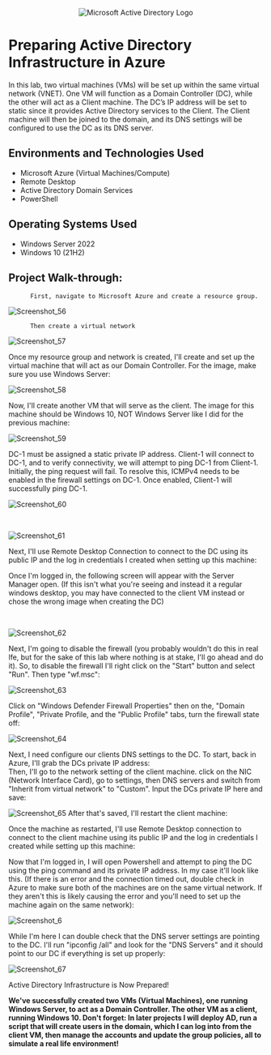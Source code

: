 <p align="center">
<img src="https://i.imgur.com/pU5A58S.png" alt="Microsoft Active Directory Logo"/>
</p>

<h1>Preparing Active Directory Infrastructure in Azure</h1>
<p>In this lab, two virtual machines (VMs) will be set up within the same virtual network (VNET). One VM will function as a Domain Controller (DC), while the other will act as a Client machine. The DC’s IP address will be set to static since it provides Active Directory services to the Client. The Client machine will then be joined to the domain, and its DNS settings will be configured to use the DC as its DNS server.





<h2>Environments and Technologies Used</h2>

- Microsoft Azure (Virtual Machines/Compute)
- Remote Desktop
- Active Directory Domain Services
- PowerShell

<h2>Operating Systems Used </h2>

- Windows Server 2022
- Windows 10 (21H2)



<h2>Project Walk-through:</h2>

          First, navigate to Microsoft Azure and create a resource group.


![Screenshot_56](https://github.com/user-attachments/assets/ac47cb4e-b581-4ad5-a6e5-4323d5187ec6)

          Then create a virtual network



![Screenshot_57](https://github.com/user-attachments/assets/16e9bb40-4f79-476b-a21f-ddfe38cec927)








Once my resource group and network is created, I'll create and set up the virtual machine that will act as our Domain Controller. For the image, make sure you use Windows Server:

![Screenshot_58](https://github.com/user-attachments/assets/f40e834e-980b-420f-88c1-2279544c8e40)

</p>Now, I'll create another VM that will serve as the client. The image for this machine should be Windows 10, NOT Windows Server like I did for the previous machine:
<p>

  
  ![Screenshot_59](https://github.com/user-attachments/assets/fbf34ed7-829f-4dc4-8e28-1266980845ed)



  
DC-1 must be assigned a static private IP address. Client-1 will connect to DC-1, and to verify connectivity, we will attempt to ping DC-1 from Client-1. Initially, the ping request will fail. To resolve this, ICMPv4 needs to be enabled in the firewall settings on DC-1. Once enabled, Client-1 will successfully ping DC-1.
</p>

![Screenshot_60](https://github.com/user-attachments/assets/624f79cb-cea3-4942-a4bb-29292d455d4c)

<br />

<p>

  ![Screenshot_61](https://github.com/user-attachments/assets/52075de8-1a0c-4898-9fb4-be3599db7789)

</p>Next, I'll use Remote Desktop Connection to connect to the DC using its public IP and the log in credentials I created when setting up this machine: 
<p>Once I'm logged in, the following screen will appear with the Server Manager open. (If this isn't what you're seeing and instead it a regular windows desktop, you may have connected to the client VM instead or chose the wrong image when creating the DC)

</p>
<br />

<p>

 
  ![Screenshot_62](https://github.com/user-attachments/assets/942a1ab1-191b-42eb-b0f3-476d9f29d875)

</p>Next, I'm going to disable the firewall (you probably wouldn't do this in real lfe, but for the sake of this lab where nothing is at stake, I'll go ahead and do it). So, to disable the firewall I'll right click on the "Start" button and select "Run". Then type "wf.msc":




 
 ![Screenshot_63](https://github.com/user-attachments/assets/094576e0-48f8-43ee-9882-83c99ea69208)

Click on "Windows Defender Firewall Properties" then on the, "Domain Profile", "Private Profile, and the "Public Profile" tabs, turn the firewall state off:

![Screenshot_64](https://github.com/user-attachments/assets/74e8746c-73e8-493b-94a6-fffa45cc8bc5)

</p>Next, I need configure our clients DNS settings to the DC. To start, back in Azure, I'll grab the DCs private IP address:
<br />Then, I'll go to the network setting of the client machine. click on the NIC (Network Interface Card), go to settings, then DNS servers and switch from "Inherit from virtual network" to "Custom". Input the DCs private IP here and save:


![Screenshot_65](https://github.com/user-attachments/assets/1a7abbc2-237e-4370-87a2-bc7ea51b100f)
After that's saved, I'll restart the client machine:

Once the machine as restarted, I'll use Remote Desktop connection to connect to the client machine using its public IP and the log in credentials I created while setting up this machine:


Now that I'm logged in, I will open Powershell and attempt to ping the DC using the ping command and its private IP address. In my case it'll look like this. (If there is an error and the connection timed out, double check in Azure to make sure both of the machines are on the same virtual network. If they aren't this is likely causing the error and you'll need to set up the machine again on the same network):

![Screenshot_6](https://github.com/user-attachments/assets/0336b0d0-73dd-44ef-8465-e9cbe3e527e9)

While I'm here I can double check that the DNS server settings are pointing to the DC. I'll run "ipconfig /all" and look for the "DNS Servers" and it should point to our DC if everything is set up properly:

![Screenshot_67](https://github.com/user-attachments/assets/5087451f-3dee-4873-a5e6-1e1201bf87b5)

Active Directory Infrastructure is Now Prepared!

<b>We've successfully created two VMs (Virtual Machines), one running Windows Server, to act as a Domain Controller. The other VM as a client, running Windows 10. Don't forget: In later projects I will deploy AD, run a script that will create users in the domain, which I can log into from the client VM, then manage the accounts and update the group policies, all to simulate a real life environment!  </b>
